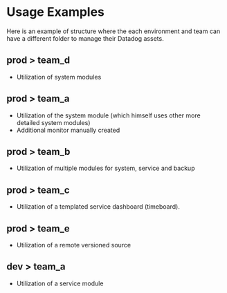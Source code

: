 # Usage Examples

Here is an example of structure where the each environment and team can have a different folder to manage their Datadog assets.

## prod > team_d

- Utilization of system modules

## prod > team_a

- Utilization of the system module (which himself uses other more detailed system modules)
- Additional monitor manually created

## prod > team_b

- Utilization of multiple modules for system, service and backup

## prod > team_c

- Utilization of a templated service dashboard (timeboard).

## prod > team_e

- Utilization of a remote versioned source

## dev > team_a

- Utilization of a service module
